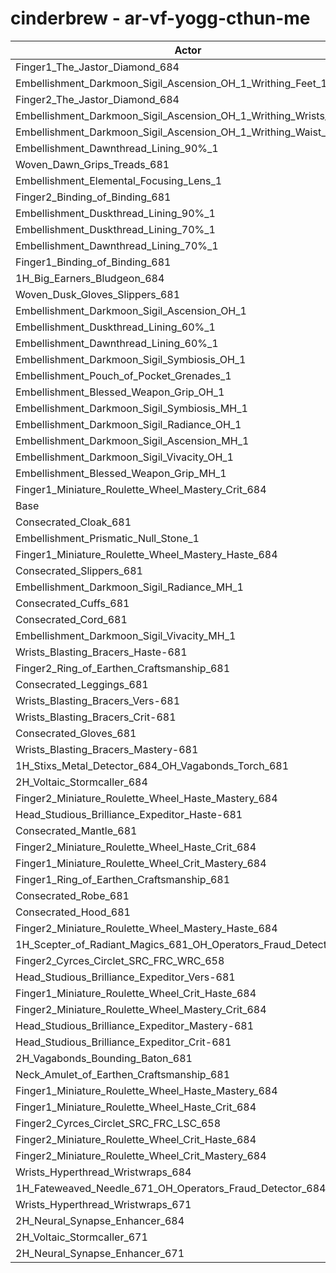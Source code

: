 # cinderbrew - ar-vf-yogg-cthun-me
| Actor | DPS | Increase |
|---|:---:|:---:|
|Finger1_The_Jastor_Diamond_684|3352007|0.99%|
|Embellishment_Darkmoon_Sigil_Ascension_OH_1_Writhing_Feet_1|3343780|0.75%|
|Finger2_The_Jastor_Diamond_684|3343695|0.74%|
|Embellishment_Darkmoon_Sigil_Ascension_OH_1_Writhing_Wrists_1|3343268|0.73%|
|Embellishment_Darkmoon_Sigil_Ascension_OH_1_Writhing_Waist_1|3342458|0.71%|
|Embellishment_Dawnthread_Lining_90%_1|3338563|0.59%|
|Woven_Dawn_Grips_Treads_681|3338382|0.58%|
|Embellishment_Elemental_Focusing_Lens_1|3338337|0.58%|
|Finger2_Binding_of_Binding_681|3338039|0.57%|
|Embellishment_Duskthread_Lining_90%_1|3336673|0.53%|
|Embellishment_Duskthread_Lining_70%_1|3334038|0.45%|
|Embellishment_Dawnthread_Lining_70%_1|3333024|0.42%|
|Finger1_Binding_of_Binding_681|3330825|0.36%|
|1H_Big_Earners_Bludgeon_684|3330627|0.35%|
|Woven_Dusk_Gloves_Slippers_681|3330406|0.34%|
|Embellishment_Darkmoon_Sigil_Ascension_OH_1|3330315|0.34%|
|Embellishment_Duskthread_Lining_60%_1|3329876|0.33%|
|Embellishment_Dawnthread_Lining_60%_1|3329116|0.30%|
|Embellishment_Darkmoon_Sigil_Symbiosis_OH_1|3328853|0.30%|
|Embellishment_Pouch_of_Pocket_Grenades_1|3328671|0.29%|
|Embellishment_Blessed_Weapon_Grip_OH_1|3327597|0.26%|
|Embellishment_Darkmoon_Sigil_Symbiosis_MH_1|3325757|0.20%|
|Embellishment_Darkmoon_Sigil_Radiance_OH_1|3323743|0.14%|
|Embellishment_Darkmoon_Sigil_Ascension_MH_1|3323730|0.14%|
|Embellishment_Darkmoon_Sigil_Vivacity_OH_1|3322605|0.11%|
|Embellishment_Blessed_Weapon_Grip_MH_1|3321577|0.08%|
|Finger1_Miniature_Roulette_Wheel_Mastery_Crit_684|3320477|0.04%|
|Base|3319019|0.00%|
|Consecrated_Cloak_681|3318364|-0.02%|
|Embellishment_Prismatic_Null_Stone_1|3317700|-0.04%|
|Finger1_Miniature_Roulette_Wheel_Mastery_Haste_684|3317671|-0.04%|
|Consecrated_Slippers_681|3317042|-0.06%|
|Embellishment_Darkmoon_Sigil_Radiance_MH_1|3316556|-0.07%|
|Consecrated_Cuffs_681|3316172|-0.09%|
|Consecrated_Cord_681|3316087|-0.09%|
|Embellishment_Darkmoon_Sigil_Vivacity_MH_1|3316060|-0.09%|
|Wrists_Blasting_Bracers_Haste-681|3315933|-0.09%|
|Finger2_Ring_of_Earthen_Craftsmanship_681|3315257|-0.11%|
|Consecrated_Leggings_681|3314490|-0.14%|
|Wrists_Blasting_Bracers_Vers-681|3314445|-0.14%|
|Wrists_Blasting_Bracers_Crit-681|3313145|-0.18%|
|Consecrated_Gloves_681|3312980|-0.18%|
|Wrists_Blasting_Bracers_Mastery-681|3312870|-0.19%|
|1H_Stixs_Metal_Detector_684_OH_Vagabonds_Torch_681|3312709|-0.19%|
|2H_Voltaic_Stormcaller_684|3312614|-0.19%|
|Finger2_Miniature_Roulette_Wheel_Haste_Mastery_684|3312552|-0.19%|
|Head_Studious_Brilliance_Expeditor_Haste-681|3312493|-0.20%|
|Consecrated_Mantle_681|3309797|-0.28%|
|Finger2_Miniature_Roulette_Wheel_Haste_Crit_684|3308803|-0.31%|
|Finger1_Miniature_Roulette_Wheel_Crit_Mastery_684|3308680|-0.31%|
|Finger1_Ring_of_Earthen_Craftsmanship_681|3307849|-0.34%|
|Consecrated_Robe_681|3307469|-0.35%|
|Consecrated_Hood_681|3307393|-0.35%|
|Finger2_Miniature_Roulette_Wheel_Mastery_Haste_684|3306011|-0.39%|
|1H_Scepter_of_Radiant_Magics_681_OH_Operators_Fraud_Detector_684|3305258|-0.41%|
|Finger2_Cyrces_Circlet_SRC_FRC_WRC_658|3304241|-0.45%|
|Head_Studious_Brilliance_Expeditor_Vers-681|3303792|-0.46%|
|Finger1_Miniature_Roulette_Wheel_Crit_Haste_684|3302725|-0.49%|
|Finger2_Miniature_Roulette_Wheel_Mastery_Crit_684|3300433|-0.56%|
|Head_Studious_Brilliance_Expeditor_Mastery-681|3299971|-0.57%|
|Head_Studious_Brilliance_Expeditor_Crit-681|3299757|-0.58%|
|2H_Vagabonds_Bounding_Baton_681|3298671|-0.61%|
|Neck_Amulet_of_Earthen_Craftsmanship_681|3297725|-0.64%|
|Finger1_Miniature_Roulette_Wheel_Haste_Mastery_684|3297168|-0.66%|
|Finger1_Miniature_Roulette_Wheel_Haste_Crit_684|3293718|-0.76%|
|Finger2_Cyrces_Circlet_SRC_FRC_LSC_658|3291783|-0.82%|
|Finger2_Miniature_Roulette_Wheel_Crit_Haste_684|3290414|-0.86%|
|Finger2_Miniature_Roulette_Wheel_Crit_Mastery_684|3288686|-0.91%|
|Wrists_Hyperthread_Wristwraps_684|3272885|-1.39%|
|1H_Fateweaved_Needle_671_OH_Operators_Fraud_Detector_684|3268854|-1.51%|
|Wrists_Hyperthread_Wristwraps_671|3260972|-1.75%|
|2H_Neural_Synapse_Enhancer_684|3215437|-3.12%|
|2H_Voltaic_Stormcaller_671|3214559|-3.15%|
|2H_Neural_Synapse_Enhancer_671|3125125|-5.84%|
